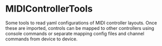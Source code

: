 # MIDIControllerTools

Some tools to read yaml configurations of MIDI controller layouts. Once these are imported, controls can be mapped to other controllers using console commands or separate mapping config files and channel commands from device to device.
